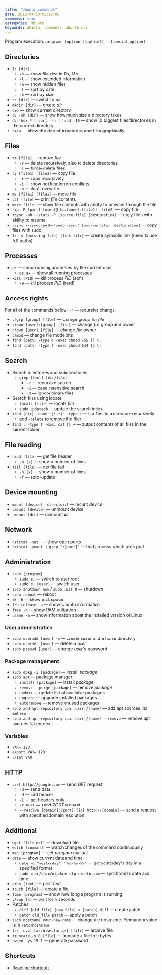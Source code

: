 ```yaml
---
title: "Ubuntu commands"
date: 2012-08-30T02:28:00
comments: true
categories: Ubuntu
keywords: ubuntu, commands, ubuntu cli
---
```


Program execution: `program -[option1][option2] --[special_option]`.

## Directories
* `ls [dir]`
    * `-h` — show file size in Kb, Mb
    * `-l` — show extended information
    * `-a` — show hidden files
    * `-t` — sort by date
    * `-S` — sort by size
* `cd [dir]` — switch to *dir*
* `mkdir [dir]` — create *dir*
* `pwd` — show current directory
* `du -sh [dir]` — show how much size a directory takes
* `du -hsx * | sort -rh | head -10` — show 10 biggest files/directories in the current directory
* `ncdu` — show the size of directories and files graphically

## Files
* `rm [file]` — remove *file*
    * `-r` — delete recursively, also to delete directories
    * `-f` — force-delete files
* `cp [file1] [file2]` — copy file
    * `-r` — copy recursively
    * `-i` — show notification on conflicts
    * `-n` — don't ovewrite
* `mv [file1] [file2]` — move file
* `cat [file]` — print *file* contents
* `more [file]` — show file contents with ability to browser through the file
* `scp -P [port] [user]@[hostname]:[file1] [file2]` — copy file
* `rsync -ah --stats -P [source-file] [destination]` — copy files with ability to resume
* `rsync --rsync-path="sudo rsync" [source-file] [destination]` — copy files with sudo
* `ln -s [existing-file] [link-file]` — create symbolic link (need to use full paths)

## Processes
* `ps` — show running processes by the current user
    * `ps ax` — show all running processes
* `kill [PID]` — kill process *PID* (soft)
    * `-9` — kill process *PID* (hard)

## Access rights
For all of the commands below: `-r` — recursive change.

* `chgrp [group] [file]` — change *group* for *file*
* `chown [user]:[group] [file]` — change *file* group and owner
* `chown [user] [file]` — change *file* owner
* `chmod` — change file mode bits
* `find [path] -type d -exec chmod 755 {} \;`
* `find [path] -type f -exec chmod 644 {} \;`

## Search

* Search directories and subdirectories
    * `grep [text] [dir/file]`
        * `-r` — recursive search
        * `-i` — case insensitive search
        * `-I` — ignore binary files
* Search files using locate
    * `locate [file]` — locate *file*
    * `sudo updatedb` — update the search index.
* `find [dir] -name "[*.*]" -type f` — list files in a directory recursively
    - add `-delete` to remove the files
* `find . -type f -exec cat {} +` — output contents of all files in the current folder

## File reading
* `head [file]` — get file header
    * `-n [x]` — show *x* number of lines
* `tail [file]` — get file tail
    * `-n [x]` — show *x* number of lines
    * `-f` — auto-update

## Device mounting
* `mount [device] [directory]` — mount *device*
* `umount [device]` — unmount *device*
* `umount [dir]` — unmount *dir*

## Network
* `netstat -nat ` — show open ports
* `netstat -peant | grep ":[port]"` — find process which uses port

## Administration
* `sudo [program]`
    * `sudo su` — switch to user root
    * `sudo su [user]` — switch user
* `sudo shutdown now` / `sudo init 0` — shutdown
* `sudo reboot` — reboot
* `df -h` — show disk space
* `lsb_release -a` — show Ubuntu information
* `free -h` — show RAM utilization
* `uname -a` — show information about the installed version of Linux

### User administration
* `sudo useradd [user] -m` — create a*user* and a home directory
* `sudo userdel [user]` — delete a *user*
* `sudo passwd [user]` — change *user*'s password

### Package management
* `sudo dpkg -i [package]` — install *package*
* `sudo apt` — package manager
    * `install [package]` — install *package*
    * `remove --purge [package]` — remove *package*
    * `update` — update list of available packages
    * `upgrade` — upgrade installed packages
    * `autoremove` — remove unused packages
* `sudo add-apt-repository ppa:[user]/[name]` — add apt sources.list entries
* `sudo add-apt-repository ppa:[user]/[name] --remove` — remove apt sources.list entries

### Variables
* `VAR='123'`
* `export VAR='123'`
* `unset VAR`

## HTTP
* `curl http://google.com` — send *GET* request
    * `-d` — send data
    * `-H` — add header
    * `-I` — get headers only
    * `-X POST` — send *POST* request
    * `--resolve [domain]:[port]:[ip] http://[domain]` — send a request with specified domain resolution

## Additional
* `wget [file-url]` — download file
* `watch [command]` — watch changes of the command continuously
* `man [program]` — get *program* manual
* `date` — show current date and time
    * `date -d "yesterday" '+%d-%m-%Y'` — get yesterday's day in a specified format
    * `sudo /usr/sbin/ntpdate ntp.ubuntu.com` — synchronize date and time
* `echo [text]` — print *text*
* `touch [file]` — create a file
* `time [program]` — show how long a program is running
* `sleep [x]` — wait for *x* seconds
* Patches
    * `diff [old_file] [new_file] > [patch].diff` — create patch
    * `patch old_file patch` — apply a patch
* `sudo hostname your-new-name` — change the hostname. Permanent value is in `/etc/hostname`
* `tar -cvzf [archive.tar.gz] [file]` — archive file
* `truncate -s 0 [file]` — truncate a file to 0 bytes
* `pwgen -ys 15 1` — generate password

## Shortcuts
* [Readline shortcuts](http://www.bigsmoke.us/readline/shortcuts)
